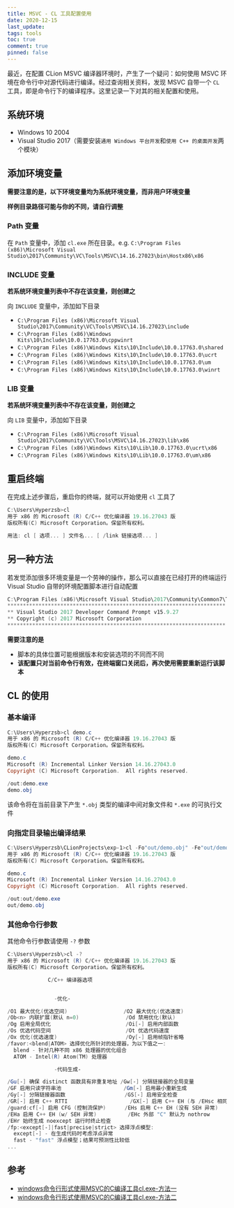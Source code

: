 ```yaml
---
title: MSVC - CL 工具配置使用
date: 2020-12-15
last_update:
tags: tools
toc: true
comment: true
pinned: false
---
```


最近，在配置 CLion MSVC 编译器环境时，产生了一个疑问：如何使用 MSVC 环境在命令行中对源代码进行编译。经过查询相关资料，发现 MSVC 自带一个 `CL` 工具，即是命令行下的编译程序。这里记录一下对其的相关配置和使用。

## 系统环境

- Windows 10 2004
- Visual Studio 2017（需要安装`通用 Windows 平台开发`和`使用 C++ 的桌面开发`两个模块）

## 添加环境变量

**需要注意的是，以下环境变量均为系统环境变量，而非用户环境变量**

**样例目录路径可能与你的不同，请自行调整**

### Path 变量

在 `Path` 变量中，添加 `cl.exe` 所在目录。e.g. `C:\Program Files (x86)\Microsoft Visual Studio\2017\Community\VC\Tools\MSVC\14.16.27023\bin\Hostx86\x86`

### INCLUDE 变量

**若系统环境变量列表中不存在该变量，则创建之**

向 `INCLUDE` 变量中，添加如下目录

- `C:\Program Files (x86)\Microsoft Visual Studio\2017\Community\VC\Tools\MSVC\14.16.27023\include`
- `C:\Program Files (x86)\Windows Kits\10\Include\10.0.17763.0\cppwinrt`
- `C:\Program Files (x86)\Windows Kits\10\Include\10.0.17763.0\shared`
- `C:\Program Files (x86)\Windows Kits\10\Include\10.0.17763.0\ucrt`
- `C:\Program Files (x86)\Windows Kits\10\Include\10.0.17763.0\um`
- `C:\Program Files (x86)\Windows Kits\10\Include\10.0.17763.0\winrt`

### LIB 变量

**若系统环境变量列表中不存在该变量，则创建之**

向 `LIB` 变量中，添加如下目录

- `C:\Program Files (x86)\Microsoft Visual Studio\2017\Community\VC\Tools\MSVC\14.16.27023\lib\x86`
- `C:\Program Files (x86)\Windows Kits\10\Lib\10.0.17763.0\ucrt\x86`
- `C:\Program Files (x86)\Windows Kits\10\Lib\10.0.17763.0\um\x86`

## 重启终端

在完成上述步骤后，重启你的终端，就可以开始使用 `cl` 工具了

```powershell
C:\Users\Hyperzsb>cl
用于 x86 的 Microsoft (R) C/C++ 优化编译器 19.16.27043 版
版权所有(C) Microsoft Corporation。保留所有权利。

用法: cl [ 选项... ] 文件名... [ /link 链接选项... ]
```

## 另一种方法

若发觉添加很多环境变量是一个劳神的操作，那么可以直接在已经打开的终端运行 Visual Studio 自带的环境配置脚本进行自动配置

```powershell
C:\Program Files (x86)\Microsoft Visual Studio\2017\Community\Common7\Tools>.\VsDevCmd.bat
**********************************************************************
** Visual Studio 2017 Developer Command Prompt v15.9.27
** Copyright (c) 2017 Microsoft Corporation
**********************************************************************
```

**需要注意的是**

- 脚本的具体位置可能根据版本和安装选项的不同而不同
- **该配置只对当前命令行有效，在终端窗口关闭后，再次使用需要重新运行该脚本**

## CL 的使用

### 基本编译

```powershell
C:\Users\Hyperzsb>cl demo.c
用于 x86 的 Microsoft (R) C/C++ 优化编译器 19.16.27043 版
版权所有(C) Microsoft Corporation。保留所有权利。

demo.c
Microsoft (R) Incremental Linker Version 14.16.27043.0
Copyright (C) Microsoft Corporation.  All rights reserved.

/out:demo.exe
demo.obj
```

该命令将在当前目录下产生 `*.obj` 类型的编译中间对象文件和 `*.exe` 的可执行文件

### 向指定目录输出编译结果

```powershell
C:\Users\Hyperzsb\CLionProjects\exp-1>cl -Fo"out/demo.obj" -Fe"out/demo.exe" demo.c
用于 x86 的 Microsoft (R) C/C++ 优化编译器 19.16.27043 版
版权所有(C) Microsoft Corporation。保留所有权利。

demo.c
Microsoft (R) Incremental Linker Version 14.16.27043.0
Copyright (C) Microsoft Corporation.  All rights reserved.

/out:out/demo.exe
out/demo.obj
```

### 其他命令行参数

其他命令行参数请使用 `-?` 参数

```powershell
C:\Users\Hyperzsb\>cl -?
用于 x86 的 Microsoft (R) C/C++ 优化编译器 19.16.27043 版
版权所有(C) Microsoft Corporation。保留所有权利。

             C/C++ 编译器选项


               -优化-

/O1 最大优化(优选空间)                  /O2 最大优化(优选速度)
/Ob<n> 内联扩展(默认 n=0)               /Od 禁用优化(默认)
/Og 启用全局优化                        /Oi[-] 启用内部函数
/Os 优选代码空间                        /Ot 优选代码速度
/Ox 优化(优选速度)                      /Oy[-] 启用帧指针省略
/favor:<blend|ATOM> 选择优化所针对的处理器，为以下值之一:
  blend - 针对几种不同 x86 处理器的优化组合
  ATOM - Intel(R) Atom(TM) 处理器

               -代码生成-

/Gu[-] 确保 distinct 函数具有非重复地址 /Gw[-] 分隔链接器的全局变量
/GF 启用只读字符串池                    /Gm[-] 启用最小重新生成
/Gy[-] 分隔链接器函数                   /GS[-] 启用安全检查
/GR[-] 启用 C++ RTTI                    /GX[-] 启用 C++ EH (与 /EHsc 相同)
/guard:cf[-] 启用 CFG (控制流保护)      /EHs 启用 C++ EH (没有 SEH 异常)
/EHa 启用 C++ EH (w/ SEH 异常)          /EHc 外部 "C" 默认为 nothrow
/EHr 始终生成 noexcept 运行时终止检查
/fp:<except[-]|fast|precise|strict> 选择浮点模型:
  except[-] - 在生成代码时考虑浮点异常
  fast - "fast" 浮点模型；结果可预测性比较低
...
```

## 参考

- [windows命令行形式使用MSVC的C编译工具cl.exe-方法一](https://blog.csdn.net/wan_derer/article/details/106129115)
- [windows命令行形式使用MSVC的C编译工具cl.exe-方法二](https://blog.csdn.net/wan_derer/article/details/106129643)
